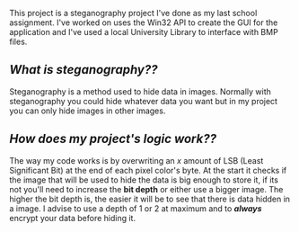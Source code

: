 This project is a steganography project I've done as my last school assignment. 
I've worked on uses the Win32 API to create the GUI for the application and I've used a local University
Library to interface with BMP files.

## *_What is steganography??_*
Steganography is a method used to hide data in images. Normally with steganography you could hide whatever
data you want but in my project you can only hide images in other images.  

## *_How does my project's logic work??_*
The way my code works is by overwriting an _x_ amount of LSB (Least Significant Bit) at the end of each
pixel color's byte. At the start it checks if the image that will be used to hide the data is big enough
to store it, if its not you'll need to increase the **bit depth** or either use a bigger image.
The higher the bit depth is, the easier it will be to see that there is data hidden in a image. I advise
to use a depth of 1 or 2 at maximum and to **_always_** encrypt your data before hiding it.
